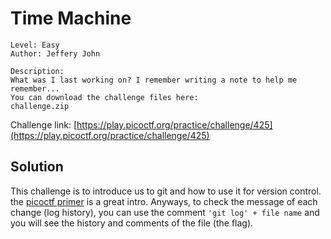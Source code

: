 # Time Machine

```
Level: Easy
Author: Jeffery John

Description:
What was I last working on? I remember writing a note to help me remember...
You can download the challenge files here:
challenge.zip
```
Challenge link: [https://play.picoctf.org/practice/challenge/425](https://play.picoctf.org/practice/challenge/425)

## Solution

This challenge is to introduce us to git and how to use it for version control. the [picoctf primer](https://primer.picoctf.org/#_git_version_control)
is a great intro. Anyways, to check the message of each change (log history), you can use the comment `'git log' + file name` and you will see the history and comments of the file (the flag).
